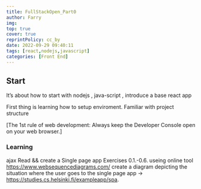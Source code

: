 ```yaml
---
title: FullStackOpen_Part0
author: Farry
img: 
top: true
cover: true
reprintPolicy: cc_by
date: 2022-09-29 09:40:11
tags: [react,nodejs,javascript]
categories: [Front End]
---
```

## Start
It’s about how to start with nodejs , java-script , introduce a base react app
<!-- more -->
First thing is learning how to setup enviroment.
Familiar with project structure

[The 1st rule of web development: Always keep the Developer Console open on your web browser.]

### Learning
ajax
Read && create a Single page app
Exercises 0.1.-0.6.
useing online tool https://www.websequencediagrams.com/ 
create a diagram depicting the situation where the user goes to the single page app -> https://studies.cs.helsinki.fi/exampleapp/spa.

